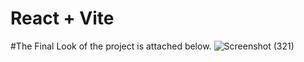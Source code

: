# React + Vite

#The Final Look of the project is attached below.
 ![Screenshot (321)](https://github.com/user-attachments/assets/64b50458-d643-4b5d-9afd-d7941f7036b6)
 

